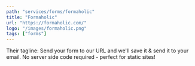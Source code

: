 ```yaml
---
path: "services/forms/formaholic"
title: "Formaholic"
url: "https://formaholic.com/"
logo: "/images/formaholic.png"
tags: ["forms"]
---
```


Their tagline: Send your form to our URL and we'll save it & send it to your email. No server side code required - perfect for static sites!
